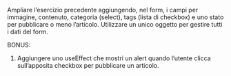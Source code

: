 Ampliare l’esercizio precedente aggiungendo, nel form, i campi per immagine, contenuto, categoria (select), tags (lista di checkbox) e uno stato per pubblicare o meno l’articolo.
Utilizzare un unico oggetto per gestire tutti i dati del form.

BONUS:

1. Aggiungere uno useEffect che mostri un alert quando l’utente clicca sull’apposita checkbox per pubblicare un articolo.
